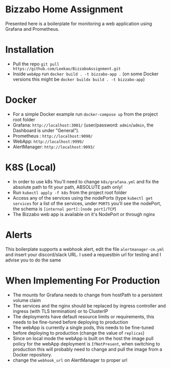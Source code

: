 # Bizzabo Home Assignment

Presented here is a boilerplate for monitoring a web application using Grafana and Prometheus.

# Installation
* Pull the repo `git pull https://github.com/Leekao/BizzaboAssignment.git`
* Inside `webApp` run `docker build . -t bizzabo-app .` (on some Docker versions this might be `docker buildx build . -t bizzabo-app`)


# Docker
* For a simple Docker example run `docker-compose up` from the project root folder
* Grafana: `http://localhost:3001/` (user/password: `admin`/`admin`, the Dashboard is under "General").
* Prometheus : `http://localhost:9090/`
* WebApp: `http://localhost:9999/`
* AlertManager: `http://localhost:9093/` 


# K8S (Local)
* In order to use k8s You'll need to change `k8s/grafana.yml` and fix the absolute path to fit your path, ABSOLUTE path only!
* Run `kubectl apply -f k8s` from the project root folder
* Access any of the services using the nodePorts (type `kubectl get services` for a list of the services, under `PORTS` you'll see the nodePort, the schema is `[internal port]:[node port]/TCP`)
* The Bizzabo web app is available on it's NodePort or through nginx


# Alerts
This boilerplate supports a webhook alert, edit the file `alertmanager-cm.yml` and insert your discord/slack URL.
I used a requestbin url for testing and I advise you to do the same


# When Implementing For Production
* The mounts for Grafana needs to change from hostPath to a persistent volume claim
* The services and the nginx should be replaced by ingress controller and ingress (with TLS termination) or to ClusterIP
* The deployments have default resource limits or requirements, this needs to be fine-tuned before deploying to production
* The webApp is currently a single pods, this needs to be fine-tuned before deploying to production (change the value of `replicas`)
* Since on local mode the webApp is built on the host the image pull policy for the webApp deployment is `IfNotPresent`, when switching to production this will probably need to change and pull the image from a Docker repository.
* change the `webhook_url` on AlertManager to proper url
